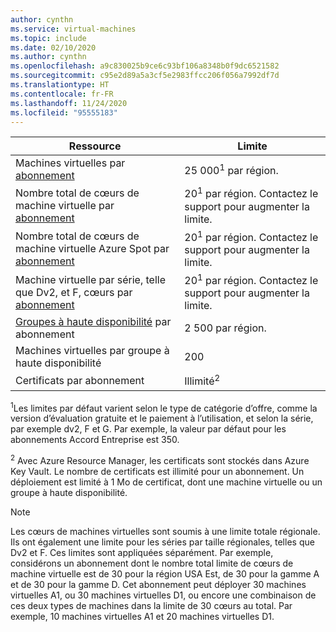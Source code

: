 ```yaml
---
author: cynthn
ms.service: virtual-machines
ms.topic: include
ms.date: 02/10/2020
ms.author: cynthn
ms.openlocfilehash: a9c830025b9ce6c93bf106a8348b0f9dc6521582
ms.sourcegitcommit: c95e2d89a5a3cf5e2983ffcc206f056a7992df7d
ms.translationtype: HT
ms.contentlocale: fr-FR
ms.lasthandoff: 11/24/2020
ms.locfileid: "95555183"
---
```

| Ressource | Limite |
| --- | --- |
| Machines virtuelles par [abonnement](https://azure.microsoft.com/pricing/) |25 000<sup>1</sup> par région. |
| Nombre total de cœurs de machine virtuelle par [abonnement](https://azure.microsoft.com/pricing/) |20<sup>1</sup> par région. Contactez le support pour augmenter la limite. |
| Nombre total de cœurs de machine virtuelle Azure Spot par [abonnement](https://azure.microsoft.com/pricing/) |20<sup>1</sup> par région. Contactez le support pour augmenter la limite. |
| Machine virtuelle par série, telle que Dv2, et F, cœurs par [abonnement](https://azure.microsoft.com/pricing/) |20<sup>1</sup> par région. Contactez le support pour augmenter la limite. |
| [Groupes à haute disponibilité](../articles/virtual-machines/manage-availability.md#configure-multiple-virtual-machines-in-an-availability-set-for-redundancy) par abonnement |2 500 par région. |
| Machines virtuelles par groupe à haute disponibilité | 200 |
| Certificats par abonnement |Illimité<sup>2</sup> |

<sup>1</sup>Les limites par défaut varient selon le type de catégorie d’offre, comme la version d’évaluation gratuite et le paiement à l’utilisation, et selon la série, par exemple dv2, F et G. Par exemple, la valeur par défaut pour les abonnements Accord Entreprise est 350.

<sup>2</sup> Avec Azure Resource Manager, les certificats sont stockés dans Azure Key Vault. Le nombre de certificats est illimité pour un abonnement. Un déploiement est limité à 1 Mo de certificat, dont une machine virtuelle ou un groupe à haute disponibilité.

> [!NOTE]
> Les cœurs de machines virtuelles sont soumis à une limite totale régionale. Ils ont également une limite pour les séries par taille régionales, telles que Dv2 et F. Ces limites sont appliquées séparément. Par exemple, considérons un abonnement dont le nombre total limite de cœurs de machine virtuelle est de 30 pour la région USA Est, de 30 pour la gamme A et de 30 pour la gamme D. Cet abonnement peut déployer 30 machines virtuelles A1, ou 30 machines virtuelles D1, ou encore une combinaison de ces deux types de machines dans la limite de 30 cœurs au total. Par exemple, 10 machines virtuelles A1 et 20 machines virtuelles D1.  
> <!-- -->
>